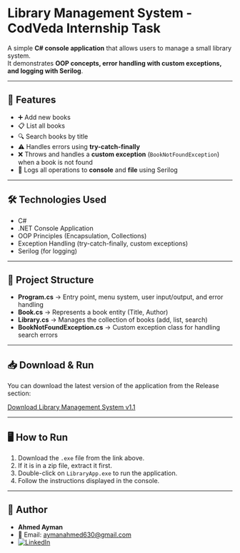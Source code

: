 # Library Management System - CodVeda Internship Task

A simple **C# console application** that allows users to manage a small library system.  
It demonstrates **OOP concepts, error handling with custom exceptions, and logging with Serilog**.

---

## 🚀 Features
- ➕ Add new books  
- 📋 List all books  
- 🔍 Search books by title  
- ⚠️ Handles errors using **try-catch-finally**  
- ❌ Throws and handles a **custom exception** (`BookNotFoundException`) when a book is not found  
- 📝 Logs all operations to **console** and **file** using Serilog  

---

## 🛠️ Technologies Used
- C#  
- .NET Console Application  
- OOP Principles (Encapsulation, Collections)  
- Exception Handling (try-catch-finally, custom exceptions)  
- Serilog (for logging)  

---

## 📂 Project Structure
- **Program.cs** → Entry point, menu system, user input/output, and error handling  
- **Book.cs** → Represents a book entity (Title, Author)  
- **Library.cs** → Manages the collection of books (add, list, search)  
- **BookNotFoundException.cs** → Custom exception class for handling search errors  

---

## 📥 Download & Run
You can download the latest version of the application from the Release section:

[Download Library Management System v1.1](https://github.com/Ahmed-Ayman630/LibraryManagementSystem/archive/refs/tags/v1.1.zip)

---

## 🖥️ How to Run
1. Download the `.exe` file from the link above.  
2. If it is in a zip file, extract it first.  
3. Double-click on `LibraryApp.exe` to run the application.  
4. Follow the instructions displayed in the console.  

---

## 👤 Author
- **Ahmed Ayman**  
- 📧 Email: [aymanahmed630@gmail.com](mailto:aymanahmed630@gmail.com)  
- [![LinkedIn](https://img.shields.io/badge/LinkedIn-Profile-blue?logo=linkedin)](https://www.linkedin.com/in/ahmed-ayman-84212b283/)  
